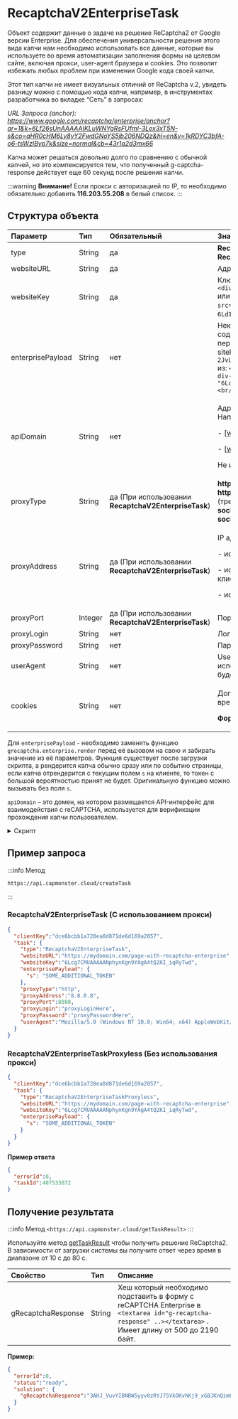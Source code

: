 ﻿---
sidebar_position: 2
sidebar_label: ReCaptchaV2EnterpriseTask
---

# RecaptchaV2EnterpriseTask
Объект содержит данные о задаче на решение ReCaptcha2 от Google версии Enterprise. Для обеспечения универсальности решения этого вида капчи нам необходимо использовать все данные, которые вы используете во время автоматизации заполнения формы на целевом сайте, включая прокси, user-agent браузера и cookies. Это позволит избежать любых проблем при изменении Google кода своей капчи.

Этот тип капчи не имеет визуальных отличий от ReCaptcha v.2, увидеть разницу можно с помощью кода капчи, например, в инструментах разработчика во вкладке “Сеть” в запросах: 

*URL Запроса (anchor): https://www.google.com/recaptcha/enterprise/anchor?ar=1&k=6Lf26sUnAAAAAIKLuWNYgRsFUfmI-3Lex3xT5N-s&co=aHR0cHM6Ly8yY2FwdGNoYS5jb206NDQz&hl=en&v=1kRDYC3bfA-o6-tsWzIBvp7k&size=normal&cb=43r1q2d3mx66*

Капча может решаться довольно долго по сравнению с обычной капчей, но это компенсируется тем, что полученный g-captcha-response действует еще 60 секунд после решения капчи.

:::warning **Внимание!**
Если прокси с авторизацией по IP, то необходимо обязательно добавить **116.203.55.208** в белый список.
:::

## **Структура объекта**

|**Параметр**|**Тип**|**Обязательный**|**Значение**|
| :- | :- | :- | :- |
|type|String|да|**RecaptchaV2EnterpriseTaskProxyless** или **RecaptchaV2EnterpriseTask (При использовании прокси)**|
|websiteURL|String|да|Адрес страницы, на которой решается капча|
|websiteKey|String|да|Ключ-идентификатор reCAPTCHA на целевой странице.<br />`<div class="g-recaptcha" data-sitekey="ВОТ_ЭТОТ"></div>`<br/>или `<iframe title="reCAPTCHA" src="...;k=6LdIFr0ZAAAAAO3vz0O0OQrtAefzdJcWQM2TMYQH&amp;...` , где `6LdIFr0ZAAAAAO3vz0O0OQrtAefzdJcWQM2TMYQH` - `websiteKey`|
|enterprisePayload|String|нет|Некоторые реализации виджета reCAPTCHA Enterprise могут содержать дополнительное поле s в структуре, которая передаётся в метод grecaptcha.enterprise.render вместе с sitekey.Например: `2JvUXHNTnZl1Jb6WEvbDyBMzrMTR7oQ78QRhBcG07rk9bpaAaE0LRq1ZeP5NYa0N` из: `<pre lang="js" ><code>grecaptcha.enterprise.render("some-div-id", {<br /> sitekey: "6Lc_aCMTAAAAABx7u2N0D1XnVbI_v6ZdbM6rYf16"<br/> theme: "dark"<br/> s: "2JvUXHNTnZl1Jb6WEvbDyB...ugQA"<br/>});</code></pre>`|
|apiDomain|String|нет|<p>Адрес домена с которого загружать reCAPTCHA Enterprise. Например:</p><p>- [www.google.com](http://www.google.com)</p><p>- [www.recaptcha.net](http://www.recaptcha.net)</p><p>Не используйте параметр, если не знаете зачем он нужен.</p>|
|proxyType|String|да (При использовании **RecaptchaV2EnterpriseTask**)|**http** - обычный http/https прокси<br />**https** - попробуйте эту опцию только если "http" не работает (требуется для некоторых кастомных прокси)<br />**socks4** - socks4 прокси<br/>**socks5** - socks5 прокси|
|proxyAddress|String|да (При использовании **RecaptchaV2EnterpriseTask**)|<p>IP адрес прокси IPv4/IPv6. Не допускается:</p><p>- использование имен хостов</p><p>- использование прозрачных прокси (там где можно видеть IP клиента)</p><p>- использование прокси на локальных машинах</p>|
|proxyPort|Integer|да (При использовании **RecaptchaV2EnterpriseTask**)|Порт прокси|
|proxyLogin|String|нет|Логин прокси-сервера|
|proxyPassword|String|нет|Пароль прокси-сервера|
|userAgent|String|нет|User-Agent браузера, используемый в эмуляции. Необходимо использовать подпись современного браузера, иначе Google будет возвращать ошибку, требуя обновить браузер.|
|cookies|String|нет|<p>Дополнительные cookies которые мы должны использовать во время взаимодействия с целевой страницей.</p><p>**Формат**: cookiename1=cookievalue1; cookiename2=cookievalue2</p>|

Для `enterprisePayload` - необходимо заменять функцию `grecaptcha.enterprise.render` перед её вызовом на свою и забирать значение из её параметров. Функция существует после загрузки скрипта, а рендерится капча обычно сразу или по событию страницы, если капча отрендерится с текущим полем `s` на клиенте, то токен с большой вероятностью принят не будет.
Оригинальную функцию можно вызывать без поля `s`.

`apiDomain` – это домен, на котором размещается API-интерфейс для взаимодействия с reCAPTCHA, используется для верификации прохождения капчи пользователем. 

<details>
    <summary>Скрипт</summary>

```js
var __test_grc = undefined;

var __test_enterprise = undefined;

var __test_render = undefined;

var __test_render_widget = undefined;

var __test_render_args = undefined; // здесь будет лежать объект, с которым вызывается render.

var __test_handler = {
  get: function(target, name, receiver) {
    if (name == 'enterprise') {
      return __test_enterprise ? __test_enterprise : (__test_enterprise = new Proxy(target[name], __test_handler));
    } else if (name == 'render') {
      __test_render = target[name];
      return (function(a, b) {
        __test_render_args = b;
        __test_render_widget = a;
        return __test_render(a, {sitekey: b.sitekey}); });
    } else {
      return target[name];
    }
  }
};

Object.defineProperty(window, 'grecaptcha', {
  enumerable: true,
  configurable: false,
  get: function() {
    return __test_grc;
  },
  set: function(value) {
    __test_grc = new Proxy(value, __test_handler);
  }
});
```
  </details>





## **Пример запроса**

:::info Метод
```http
https://api.capmonster.cloud/createTask
```
:::

### RecaptchaV2EnterpriseTask (С использованием прокси)
```json
{
  "clientKey":"dce6bcbb1a728ea8d871de6d169a2057",
  "task": {
    "type":"RecaptchaV2EnterpriseTask",
    "websiteURL":"https://mydomain.com/page-with-recaptcha-enterprise",
    "websiteKey":"6Lcg7CMUAAAAANphynKgn9YAgA4tQ2KI_iqRyTwd",
    "enterprisePayload": {
      "s": "SOME_ADDITIONAL_TOKEN"
    },
    "proxyType":"http",
    "proxyAddress":"8.8.8.8",
    "proxyPort":8080,
    "proxyLogin":"proxyLoginHere",
    "proxyPassword":"proxyPasswordHere",
    "userAgent":"Mozilla/5.0 (Windows NT 10.0; Win64; x64) AppleWebKit/537.36 (KHTML, like Gecko) Chrome/126.0.0.0 Safari/537.36"
  }
}
```

### RecaptchaV2EnterpriseTaskProxyless (Без использования прокси)
```json
{
  "clientKey":"dce6bcbb1a728ea8d871de6d169a2057",
  "task": {
    "type":"RecaptchaV2EnterpriseTaskProxyless",
    "websiteURL":"https://mydomain.com/page-with-recaptcha-enterprise",
    "websiteKey":"6Lcg7CMUAAAAANphynKgn9YAgA4tQ2KI_iqRyTwd",
    "enterprisePayload": {
      "s": "SOME_ADDITIONAL_TOKEN"
    }
  }
}
```

**Пример ответа**

```json
{
  "errorId":0,
  "taskId":407533072
}
```

## **Получение результата**
:::info Метод
`<https://api.capmonster.cloud/getTaskResult>`
:::

Используйте метод [getTaskResult](../api/methods/get-task-result.md) чтобы получить решение ReCaptcha2. В зависимости от загрузки системы вы получите ответ через время в диапазоне от 10 с до 80 с.

|**Свойство**|**Тип**|**Описание**|
| :- | :- | :- |
|gRecaptchaResponse|String|Хеш который необходимо подставить в форму с reCAPTCHA Enterprise в `<textarea id="g-recaptcha-response" ..></textarea>` . Имеет длину от 500 до 2190 байт.|

**Пример:**
```json
{
  "errorId":0,
  "status":"ready",
  "solution": {
    "gRecaptchaResponse":"3AHJ_VuvYIBNBW5yyv0zRYJ75VkOKvhKj9_xGBJKnQimF72rfoq3Iy-DyGHMwLAo6a3"
  }
}
```
